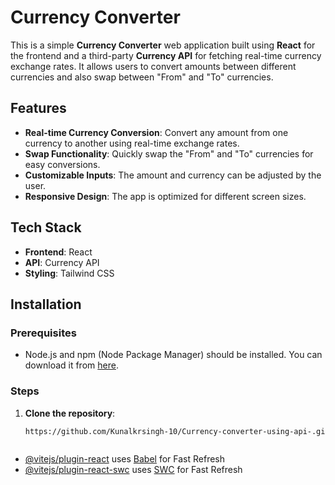 # Currency Converter

This is a simple **Currency Converter** web application built using **React** for the frontend and a third-party **Currency API** for fetching real-time currency exchange rates. It allows users to convert amounts between different currencies and also swap between "From" and "To" currencies.

## Features

- **Real-time Currency Conversion**: Convert any amount from one currency to another using real-time exchange rates.
- **Swap Functionality**: Quickly swap the "From" and "To" currencies for easy conversions.
- **Customizable Inputs**: The amount and currency can be adjusted by the user.
- **Responsive Design**: The app is optimized for different screen sizes.

## Tech Stack

- **Frontend**: React
- **API**: Currency API
- **Styling**: Tailwind CSS

## Installation

### Prerequisites

- Node.js and npm (Node Package Manager) should be installed. You can download it from [here](https://nodejs.org/).

### Steps

1. **Clone the repository**:
   ```bash
   https://github.com/Kunalkrsingh-10/Currency-converter-using-api-.git



- [@vitejs/plugin-react](https://github.com/vitejs/vite-plugin-react/blob/main/packages/plugin-react/README.md) uses [Babel](https://babeljs.io/) for Fast Refresh
- [@vitejs/plugin-react-swc](https://github.com/vitejs/vite-plugin-react-swc) uses [SWC](https://swc.rs/) for Fast Refresh
